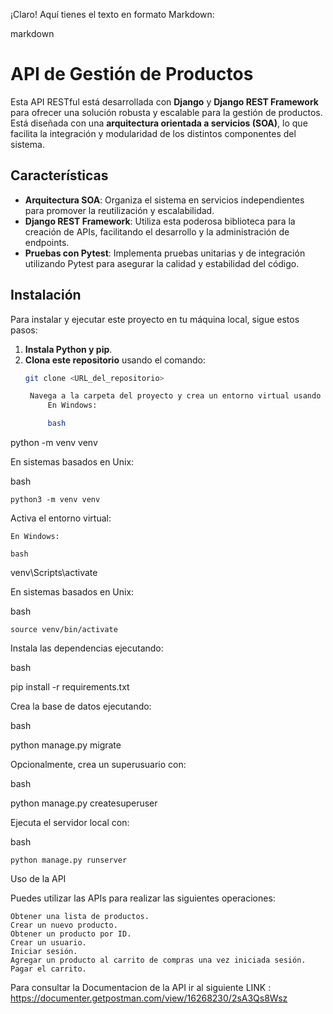 ¡Claro! Aquí tienes el texto en formato Markdown:

markdown

# API de Gestión de Productos

Esta API RESTful está desarrollada con **Django** y **Django REST Framework** para ofrecer una solución robusta y escalable para la gestión de productos. Está diseñada con una **arquitectura orientada a servicios (SOA)**, lo que facilita la integración y modularidad de los distintos componentes del sistema.

## Características

- **Arquitectura SOA**: Organiza el sistema en servicios independientes para promover la reutilización y escalabilidad.
- **Django REST Framework**: Utiliza esta poderosa biblioteca para la creación de APIs, facilitando el desarrollo y la administración de endpoints.
- **Pruebas con Pytest**: Implementa pruebas unitarias y de integración utilizando Pytest para asegurar la calidad y estabilidad del código.

## Instalación

Para instalar y ejecutar este proyecto en tu máquina local, sigue estos pasos:

1. **Instala Python y pip**.
2. **Clona este repositorio** usando el comando:
   ```bash
   git clone <URL_del_repositorio>

    Navega a la carpeta del proyecto y crea un entorno virtual usando el comando:
        En Windows:

        bash

python -m venv venv

En sistemas basados en Unix:

bash

    python3 -m venv venv

Activa el entorno virtual:

    En Windows:

    bash

venv\Scripts\activate

En sistemas basados en Unix:

bash

    source venv/bin/activate

Instala las dependencias ejecutando:

bash

pip install -r requirements.txt

Crea la base de datos ejecutando:

bash

python manage.py migrate

Opcionalmente, crea un superusuario con:

bash

python manage.py createsuperuser

Ejecuta el servidor local con:

bash

    python manage.py runserver

Uso de la API

Puedes utilizar las APIs para realizar las siguientes operaciones:

    Obtener una lista de productos.
    Crear un nuevo producto.
    Obtener un producto por ID.
    Crear un usuario.
    Iniciar sesión.
    Agregar un producto al carrito de compras una vez iniciada sesión.
    Pagar el carrito.




Para consultar la Documentacion de la API ir al siguiente LINK :
https://documenter.getpostman.com/view/16268230/2sA3Qs8Wsz
